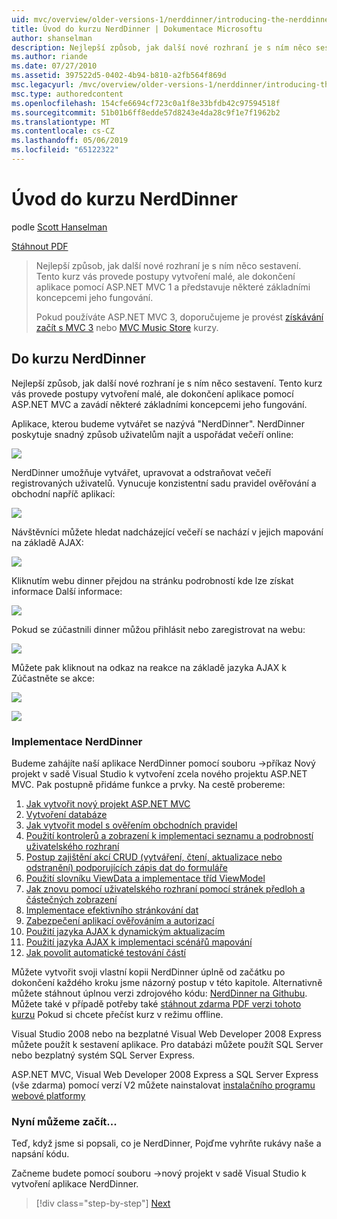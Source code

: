 ```yaml
---
uid: mvc/overview/older-versions-1/nerddinner/introducing-the-nerddinner-tutorial
title: Úvod do kurzu NerdDinner | Dokumentace Microsoftu
author: shanselman
description: Nejlepší způsob, jak další nové rozhraní je s ním něco sestavení. Tento kurz vás provede postupem vytvoření malé, ale dokončení aplikace pomocí konfigurace ASP.NE...
ms.author: riande
ms.date: 07/27/2010
ms.assetid: 397522d5-0402-4b94-b810-a2fb564f869d
msc.legacyurl: /mvc/overview/older-versions-1/nerddinner/introducing-the-nerddinner-tutorial
msc.type: authoredcontent
ms.openlocfilehash: 154cfe6694cf723c0a1f8e33bfdb42c97594518f
ms.sourcegitcommit: 51b01b6ff8edde57d8243e4da28c9f1e7f1962b2
ms.translationtype: MT
ms.contentlocale: cs-CZ
ms.lasthandoff: 05/06/2019
ms.locfileid: "65122322"
---
```

# <a name="introducing-the-nerddinner-tutorial"></a>Úvod do kurzu NerdDinner

podle [Scott Hanselman](https://github.com/shanselman)

[Stáhnout PDF](http://aspnetmvcbook.s3.amazonaws.com/aspnetmvc-nerdinner_v1.pdf)

> Nejlepší způsob, jak další nové rozhraní je s ním něco sestavení. Tento kurz vás provede postupy vytvoření malé, ale dokončení aplikace pomocí ASP.NET MVC 1 a představuje některé základními koncepcemi jeho fungování.
> 
> Pokud používáte ASP.NET MVC 3, doporučujeme je provést [získávání začít s MVC 3](../../older-versions/getting-started-with-aspnet-mvc3/cs/intro-to-aspnet-mvc-3.md) nebo [MVC Music Store](../../older-versions/mvc-music-store/mvc-music-store-part-1.md) kurzy.

## <a name="nerddinner-tutorial"></a>Do kurzu NerdDinner

Nejlepší způsob, jak další nové rozhraní je s ním něco sestavení. Tento kurz vás provede postupy vytvoření malé, ale dokončení aplikace pomocí ASP.NET MVC a zavádí některé základními koncepcemi jeho fungování.

Aplikace, kterou budeme vytvářet se nazývá "NerdDinner". NerdDinner poskytuje snadný způsob uživatelům najít a uspořádat večeří online:

![](introducing-the-nerddinner-tutorial/_static/image1.png)

NerdDinner umožňuje vytvářet, upravovat a odstraňovat večeří registrovaných uživatelů. Vynucuje konzistentní sadu pravidel ověřování a obchodní napříč aplikací:

![](introducing-the-nerddinner-tutorial/_static/image2.png)

Návštěvníci můžete hledat nadcházející večeří se nachází v jejich mapování na základě AJAX:

![](introducing-the-nerddinner-tutorial/_static/image3.png)

Kliknutím webu dinner přejdou na stránku podrobností kde lze získat informace Další informace:

![](introducing-the-nerddinner-tutorial/_static/image4.png)

Pokud se zúčastnili dinner můžou přihlásit nebo zaregistrovat na webu:

![](introducing-the-nerddinner-tutorial/_static/image5.png)

Můžete pak kliknout na odkaz na reakce na základě jazyka AJAX k Zúčastněte se akce:

![](introducing-the-nerddinner-tutorial/_static/image6.png)

![](introducing-the-nerddinner-tutorial/_static/image7.png)

### <a name="implementing-nerddinner"></a>Implementace NerdDinner

Budeme zahájíte naší aplikace NerdDinner pomocí souboru -&gt;příkaz Nový projekt v sadě Visual Studio k vytvoření zcela nového projektu ASP.NET MVC. Pak postupně přidáme funkce a prvky. Na cestě probereme:

1. [Jak vytvořit nový projekt ASP.NET MVC](create-a-new-aspnet-mvc-project.md)
2. [Vytvoření databáze](create-a-database.md)
3. [Jak vytvořit model s ověřením obchodních pravidel](build-a-model-with-business-rule-validations.md)
4. [Použití kontrolerů a zobrazení k implementaci seznamu a podrobností uživatelského rozhraní](use-controllers-and-views-to-implement-a-listingdetails-ui.md)
5. [Postup zajištění akcí CRUD (vytváření, čtení, aktualizace nebo odstranění) podporujících zápis dat do formuláře](provide-crud-create-read-update-delete-data-form-entry-support.md)
6. [Použití slovníku ViewData a implementace tříd ViewModel](use-viewdata-and-implement-viewmodel-classes.md)
7. [Jak znovu pomocí uživatelského rozhraní pomocí stránek předloh a částečných zobrazení](re-use-ui-using-master-pages-and-partials.md)
8. [Implementace efektivního stránkování dat](implement-efficient-data-paging.md)
9. [Zabezpečení aplikací ověřováním a autorizací](secure-applications-using-authentication-and-authorization.md)
10. [Použití jazyka AJAX k dynamickým aktualizacím](use-ajax-to-deliver-dynamic-updates.md)
11. [Použití jazyka AJAX k implementaci scénářů mapování](use-ajax-to-implement-mapping-scenarios.md)
12. [Jak povolit automatické testování částí](enable-automated-unit-testing.md)

Můžete vytvořit svoji vlastní kopii NerdDinner úplně od začátku po dokončení každého kroku jsme názorný postup v této kapitole. Alternativně můžete stáhnout úplnou verzi zdrojového kódu: [NerdDinner na Githubu](https://github.com/AspNetMVPSamples/NerdDinner). Můžete také v případě potřeby také [stáhnout zdarma PDF verzi tohoto kurzu](http://aspnetmvcbook.s3.amazonaws.com/aspnetmvc-nerdinner_v1.pdf) Pokud si chcete přečíst kurz v režimu offline.

Visual Studio 2008 nebo na bezplatné Visual Web Developer 2008 Express můžete použít k sestavení aplikace. Pro databázi můžete použít SQL Server nebo bezplatný systém SQL Server Express.

ASP.NET MVC, Visual Web Developer 2008 Express a SQL Server Express (vše zdarma) pomocí verzí V2 můžete nainstalovat [instalačního programu webové platformy](https://www.microsoft.com/web/downloads/platform.aspx)

### <a name="now-lets-get-started"></a>Nyní můžeme začít...

Teď, když jsme si popsali, co je NerdDinner, Pojďme vyhrňte rukávy naše a napsání kódu.

Začneme budete pomocí souboru -&gt;nový projekt v sadě Visual Studio k vytvoření aplikace NerdDinner.

> [!div class="step-by-step"]
> [Next](create-a-new-aspnet-mvc-project.md)
